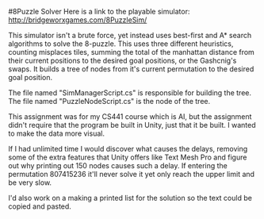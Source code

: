 #8Puzzle Solver
Here is a link to the playable simulator:
http://bridgeworxgames.com/8PuzzleSim/

This simulator isn't a brute force, yet instead uses best-first and A* search
algorithms to solve the 8-puzzle. This uses three different heuristics,
counting misplaces tiles, summing the total of the manhattan distance from
their current positions to the desired goal positions, or the Gashcnig's swaps.
It builds a tree of nodes from it's current permutation to the desired goal position.

The file named "SimManagerScript.cs" is responsible for building the tree.
The file named "PuzzleNodeScript.cs" is the node of the tree.

This assignment was for my CS441 course which is AI, but the assignment didn't
require that the program be built in Unity, just that it be built. I wanted
to make the data more visual.

If I had unlimited time I would discover what causes the delays, removing some
of the extra features that Unity offers like Text Mesh Pro and figure out why
printing out 150 nodes causes such a delay. If entering the permutation
807415236 it'll never solve it yet only reach the upper limit and be very slow.

I'd also work on a making a printed list for the solution so the text could be
copied and pasted.
